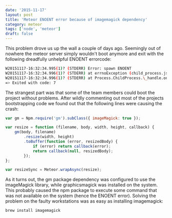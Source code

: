 ```yaml
---
date: '2015-11-17'
layout: post
title: 'Meteor ENOENT error because of imagemagick dependency'
category: meteor
tags: ['node', 'meteor']
draft: false
---
```


This problem drove us up the wall a couple of days ago. Seemingly out of nowhere the meteor server simply wouldn't boot anymore and exit with the following dreadfully unhelpful ENOENT errorcode:

```bash
W20151117-16:32:34.995(1)? (STDERR) Error: spawn ENOENT
W20151117-16:32:34.996(1)? (STDERR) at errnoException (child_process.js:1011:11)
W20151117-16:32:34.996(1)? (STDERR) at Process.ChildProcess.\_handle.onexit (child_process.js:802:34)
=> Exited with code: 7
```

The strangest part was that some of the team members could boot the project without problems. After wildly commenting out most of the projects bootstrapping code we found out that the following lines were causing the crash:

```javascript
var gm = Npm.require('gm').subClass({ imageMagick: true });

var resize = function (filename, body, width, height, callback) {
    gm(body, filename)
        .resize(width, height)
        .toBuffer(function (error, resizedBody) {
            if (error) return callback(error);
            return callback(null, resizedBody);
        });
};

var resizeSync = Meteor.wrapAsync(resize);
```

As it turns out, the gm package dependency was configured to use the imageMagick library, while graphicsmagick was installed on the system. This probably caused the npm package to execute some command that was not available on the system (hence the ENOENT error). Solving the problem on the faulty workstations was as easy as installing imagemagick:

`brew install imagemagick`
